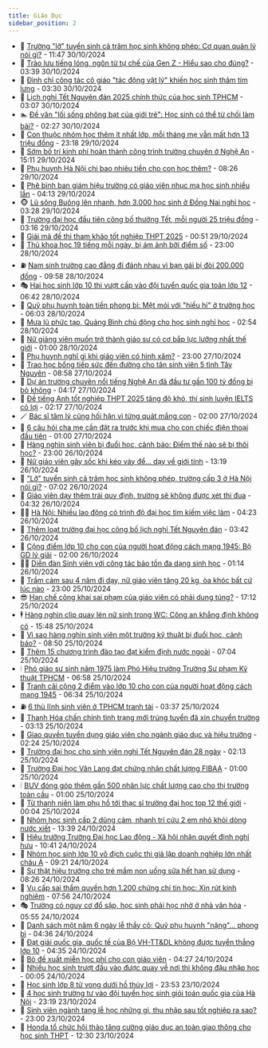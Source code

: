 ```yaml
---
title: Giáo Dục
sidebar_position: 2
---
```


<!-- dantri-giao-duc:START -->
- 🤡 [Trường &quot;lỡ&quot; tuyển sinh cả trăm học sinh không phép: Cơ quan quản lý nói gì?](https://dantri.com.vn/giao-duc/truong-lo-tuyen-sinh-ca-tram-hoc-sinh-khong-phep-co-quan-quan-ly-noi-gi-20241030184343510.htm) - 11:47 30/10/2024
- 🗽 [Trào lưu tiếng lóng, ngôn từ tự chế của Gen Z - Hiểu sao cho đúng?](https://dantri.com.vn/giao-duc/trao-luu-tieng-long-ngon-tu-tu-che-cua-gen-z-hieu-sao-cho-dung-20241029225748457.htm) - 03:39 30/10/2024
- 🚦 [Đình chỉ công tác cô giáo &quot;tác động vật lý&quot; khiến học sinh thâm tím lưng](https://dantri.com.vn/giao-duc/dinh-chi-cong-tac-co-giao-tac-dong-vat-ly-khien-hoc-sinh-tham-tim-lung-20241030092120588.htm) - 03:30 30/10/2024
- 🌋 [Lịch nghỉ Tết Nguyên đán 2025 chính thức của học sinh TPHCM](https://dantri.com.vn/giao-duc/lich-nghi-tet-nguyen-dan-2025-chinh-thuc-cua-hoc-sinh-tphcm-20241030095856144.htm) - 03:07 30/10/2024
- 🏊 [Đề văn &quot;lối sống phông bạt của giới trẻ&quot;: Học sinh có thể từ chối làm bài?](https://dantri.com.vn/giao-duc/de-van-loi-song-phong-bat-cua-gioi-tre-hoc-sinh-co-the-tu-choi-lam-bai-20241030092032287.htm) - 02:27 30/10/2024
- 🎃 [Con thuộc nhóm học thêm ít nhất lớp, mỗi tháng mẹ vẫn mất hơn 13 triệu đồng](https://dantri.com.vn/giao-duc/con-thuoc-nhom-hoc-them-it-nhat-lop-moi-thang-me-van-mat-hon-13-trieu-dong-20241030001307068.htm) - 23:18 29/10/2024
- 💄 [Sớm bố trí kinh phí hoàn thành công trình trường chuyên ở Nghệ An](https://dantri.com.vn/giao-duc/som-bo-tri-kinh-phi-hoan-thanh-cong-trinh-truong-chuyen-o-nghe-an-20241029160314111.htm) - 15:11 29/10/2024
- 🦅 [Phụ huynh Hà Nội chi bao nhiêu tiền cho con học thêm?](https://dantri.com.vn/giao-duc/phu-huynh-ha-noi-chi-bao-nhieu-tien-cho-con-hoc-them-20241029151756158.htm) - 08:26 29/10/2024
- 🚦 [Phê bình ban giám hiệu trường có giáo viên nhục mạ học sinh nhiều lần](https://dantri.com.vn/giao-duc/phe-binh-ban-giam-hieu-truong-co-giao-vien-nhuc-ma-hoc-sinh-nhieu-lan-20241029084634834.htm) - 04:13 29/10/2024
- 🐵 [Lũ sông Buông lên nhanh, hơn 3.000 học sinh ở Đồng Nai nghỉ học](https://dantri.com.vn/giao-duc/lu-song-buong-len-nhanh-hon-3000-hoc-sinh-o-dong-nai-nghi-hoc-20241029093423538.htm) - 03:28 29/10/2024
- 🐘 [Trường đại học đầu tiên công bố thưởng Tết, mỗi người 25 triệu đồng](https://dantri.com.vn/giao-duc/truong-dai-hoc-dau-tien-cong-bo-thuong-tet-moi-nguoi-25-trieu-dong-20241029100029460.htm) - 03:16 29/10/2024
- 🦏 [Giải mã đề thi tham khảo tốt nghiệp THPT 2025](https://dantri.com.vn/giao-duc/giai-ma-de-thi-tham-khao-tot-nghiep-thpt-2025-20241028222733149.htm) - 00:51 29/10/2024
- 💼 [Thủ khoa học 19 tiếng mỗi ngày, bị ám ảnh bởi điểm số](https://dantri.com.vn/giao-duc/thu-khoa-hoc-19-tieng-moi-ngay-bi-am-anh-boi-diem-so-20241028153645698.htm) - 23:00 28/10/2024
- ⛽️ [Nam sinh trường cao đẳng đi đánh nhau vì bạn gái bị đòi 200.000 đồng](https://dantri.com.vn/giao-duc/nam-sinh-truong-cao-dang-di-danh-nhau-vi-ban-gai-bi-doi-200000-dong-20241028162457636.htm) - 09:58 28/10/2024
- 🎭 [Hai học sinh lớp 10 thi vượt cấp vào đội tuyển quốc gia toán lớp 12](https://dantri.com.vn/giao-duc/hai-hoc-sinh-lop-10-thi-vuot-cap-vao-doi-tuyen-quoc-gia-toan-lop-12-20241028130524454.htm) - 06:42 28/10/2024
- 🎃 [Quỹ phụ huynh toàn tiền phong bì: Mệt mỏi với &quot;hiếu hỉ&quot; ở trường học](https://dantri.com.vn/giao-duc/quy-phu-huynh-toan-tien-phong-bi-met-moi-voi-hieu-hi-o-truong-hoc-20241028122144927.htm) - 06:03 28/10/2024
- 🚀 [Mưa lũ phức tạp, Quảng Bình chủ động cho học sinh nghỉ học](https://dantri.com.vn/giao-duc/mua-lu-phuc-tap-quang-binh-chu-dong-cho-hoc-sinh-nghi-hoc-20241028091334488.htm) - 02:54 28/10/2024
- 👀 [Nữ giảng viên muốn trở thành giáo sư có cơ bắp lực lưỡng nhất thế giới](https://dantri.com.vn/giao-duc/nu-giang-vien-muon-tro-thanh-giao-su-co-co-bap-luc-luong-nhat-the-gioi-20241027222442418.htm) - 01:00 28/10/2024
- 🌝 [Phụ huynh nghĩ gì khi giáo viên có hình xăm?](https://dantri.com.vn/giao-duc/phu-huynh-nghi-gi-khi-giao-vien-co-hinh-xam-20241026230645016.htm) - 23:00 27/10/2024
- 🤗 [Trao học bổng tiếp sức đến đường cho tân sinh viên 5 tỉnh Tây Nguyên](https://dantri.com.vn/giao-duc/trao-hoc-bong-tiep-suc-den-duong-cho-tan-sinh-vien-5-tinh-tay-nguyen-20241027144353323.htm) - 08:58 27/10/2024
- 🦄 [Dự án trường chuyên nổi tiếng Nghệ An đã đầu tư gần 100 tỷ đồng bị bỏ không](https://dantri.com.vn/giao-duc/du-an-truong-chuyen-noi-tieng-nghe-an-da-dau-tu-gan-100-ty-dong-bi-bo-khong-20241018094202667.htm) - 04:17 27/10/2024
- 🦍 [Đề tiếng Anh tốt nghiệp THPT 2025 tăng độ khó, thí sinh luyện IELTS có lợi](https://dantri.com.vn/giao-duc/de-tieng-anh-tot-nghiep-thpt-2025-tang-do-kho-thi-sinh-luyen-ielts-co-loi-20241027081736010.htm) - 02:17 27/10/2024
- 🪄 [Bác sĩ tâm lý cũng hối hận vì từng quát mắng con](https://dantri.com.vn/giao-duc/bac-si-tam-ly-cung-hoi-han-vi-tung-quat-mang-con-20241026161940429.htm) - 02:00 27/10/2024
- 🦆 [6 câu hỏi cha mẹ cần đặt ra trước khi mua cho con chiếc điện thoại đầu tiên](https://dantri.com.vn/giao-duc/6-cau-hoi-cha-me-can-dat-ra-truoc-khi-mua-cho-con-chiec-dien-thoai-dau-tien-20241022121439756.htm) - 01:00 27/10/2024
- 🚀 [Hàng nghìn sinh viên bị đuổi học, cảnh báo: Điểm thế nào sẽ bị thôi học?](https://dantri.com.vn/giao-duc/hang-nghin-sinh-vien-bi-duoi-hoc-canh-bao-diem-the-nao-se-bi-thoi-hoc-20241026181359080.htm) - 23:00 26/10/2024
- 🦒 [Nữ giáo viên gây sốc khi kéo váy để... dạy về giới tính](https://dantri.com.vn/giao-duc/nu-giao-vien-gay-soc-khi-keo-vay-de-day-ve-gioi-tinh-20241019180929199.htm) - 13:19 26/10/2024
- 🤡 [&quot;Lỡ&quot; tuyển sinh cả trăm học sinh không phép, trường cấp 3 ở Hà Nội nói gì?](https://dantri.com.vn/giao-duc/lo-tuyen-sinh-ca-tram-hoc-sinh-khong-phep-truong-cap-3-o-ha-noi-noi-gi-20241026135238557.htm) - 07:02 26/10/2024
- 🤔 [Giáo viên dạy thêm trái quy định, trường sẽ không được xét thi đua](https://dantri.com.vn/giao-duc/giao-vien-day-them-trai-quy-dinh-truong-se-khong-duoc-xet-thi-dua-20241026112644655.htm) - 04:32 26/10/2024
- 🧑‍💻 [Hà Nội: Nhiều lao động có trình độ đại học tìm kiếm việc làm](https://dantri.com.vn/giao-duc/ha-noi-nhieu-lao-dong-co-trinh-do-dai-hoc-tim-kiem-viec-lam-20241026074023177.htm) - 04:23 26/10/2024
- 🤡 [Thêm loạt trường đại học công bố lịch nghỉ Tết Nguyên đán](https://dantri.com.vn/giao-duc/them-loat-truong-dai-hoc-cong-bo-lich-nghi-tet-nguyen-dan-20241026093646945.htm) - 03:42 26/10/2024
- 🧠 [Cộng điểm lớp 10 cho con của người hoạt động cách mạng 1945: Bộ GD lý giải](https://dantri.com.vn/giao-duc/cong-diem-lop-10-cho-con-cua-nguoi-hoat-dong-cach-mang-1945-bo-gd-ly-giai-20241026161944484.htm) - 02:00 26/10/2024
- 🧑‍💻 [Diễn đàn Sinh viên với công tác bảo tồn đa dạng sinh học](https://dantri.com.vn/giao-duc/dien-dan-sinh-vien-voi-cong-tac-bao-ton-da-dang-sinh-hoc-20241025232258038.htm) - 01:14 26/10/2024
- 🧠 [Trầm cảm sau 4 năm đi dạy, nữ giáo viên tăng 20 kg, òa khóc bất cứ lúc nào](https://dantri.com.vn/giao-duc/tram-cam-sau-4-nam-di-day-nu-giao-vien-tang-20-kg-oa-khoc-bat-cu-luc-nao-20241025122618317.htm) - 23:00 25/10/2024
- 😎 [Hạn chế công khai sai phạm của giáo viên có phải dung túng?](https://dantri.com.vn/giao-duc/han-che-cong-khai-sai-pham-cua-giao-vien-co-phai-dung-tung-20241025145008084.htm) - 17:12 25/10/2024
- 🕴 [Hàng nghìn clip quay lén nữ sinh trong WC: Công an khẳng định không có](https://dantri.com.vn/giao-duc/hang-nghin-clip-quay-len-nu-sinh-trong-wc-cong-an-khang-dinh-khong-co-20241025224420285.htm) - 15:48 25/10/2024
- 🧠 [Vì sao hàng nghìn sinh viên một trường kỹ thuật bị đuổi học, cảnh báo?](https://dantri.com.vn/giao-duc/vi-sao-hang-nghin-sinh-vien-mot-truong-ky-thuat-bi-duoi-hoc-canh-bao-20241025152943802.htm) - 08:50 25/10/2024
- 🚀 [Thêm 15 chương trình đào tạo đạt kiểm định nước ngoài](https://dantri.com.vn/giao-duc/them-15-chuong-trinh-dao-tao-dat-kiem-dinh-nuoc-ngoai-20241025134845696.htm) - 07:04 25/10/2024
- 🕯 [Phó giáo sư sinh năm 1975 làm Phó Hiệu trưởng Trường Sư phạm Kỹ thuật TPHCM](https://dantri.com.vn/giao-duc/pho-giao-su-sinh-nam-1975-lam-pho-hieu-truong-truong-su-pham-ky-thuat-tphcm-20241025130621214.htm) - 06:58 25/10/2024
- 🧰 [Tranh cãi cộng 2 điểm vào lớp 10 cho con của người hoạt động cách mạng 1945](https://dantri.com.vn/giao-duc/tranh-cai-cong-2-diem-vao-lop-10-cho-con-cua-nguoi-hoat-dong-cach-mang-1945-20241025125734688.htm) - 06:34 25/10/2024
- ⛽️ [6 thủ lĩnh sinh viên ở TPHCM tranh tài](https://dantri.com.vn/giao-duc/6-thu-linh-sinh-vien-o-tphcm-tranh-tai-20241025101950940.htm) - 03:37 25/10/2024
- 🤖 [Thanh Hóa chấn chỉnh tình trạng mới trúng tuyển đã xin chuyển trường](https://dantri.com.vn/giao-duc/thanh-hoa-chan-chinh-tinh-trang-moi-trung-tuyen-da-xin-chuyen-truong-20241025091731630.htm) - 03:13 25/10/2024
- 🦍 [Giao quyền tuyển dụng giáo viên cho ngành giáo dục và hiệu trưởng](https://dantri.com.vn/giao-duc/giao-quyen-tuyen-dung-giao-vien-cho-nganh-giao-duc-va-hieu-truong-20241025090653774.htm) - 02:24 25/10/2024
- 🐘 [Trường đại học cho sinh viên nghỉ Tết Nguyên đán 28 ngày](https://dantri.com.vn/giao-duc/truong-dai-hoc-cho-sinh-vien-nghi-tet-nguyen-dan-28-ngay-20241025091006115.htm) - 02:13 25/10/2024
- 🌊 [Trường Đại học Văn Lang đạt chứng nhận chất lượng FIBAA](https://dantri.com.vn/giao-duc/truong-dai-hoc-van-lang-dat-chung-nhan-chat-luong-fibaa-20241025000752866.htm) - 01:00 25/10/2024
- 🕯 [BUV đóng góp thêm gần 500 nhân lực chất lượng cao cho thị trường toàn cầu](https://dantri.com.vn/giao-duc/buv-dong-gop-them-gan-500-nhan-luc-chat-luong-cao-cho-thi-truong-toan-cau-20241025002116361.htm) - 01:00 25/10/2024
- 🐎 [Từ thanh niên làm phụ hồ tới thạc sĩ trường đại học top 12 thế giới](https://dantri.com.vn/giao-duc/tu-thanh-nien-lam-phu-ho-toi-thac-si-truong-dai-hoc-top-12-the-gioi-20241024231834733.htm) - 00:04 25/10/2024
- 🐻 [Nhóm học sinh cấp 2 dũng cảm, nhanh trí cứu 2 em nhỏ khỏi dòng nước xiết](https://dantri.com.vn/giao-duc/nhom-hoc-sinh-cap-2-dung-cam-nhanh-tri-cuu-2-em-nho-khoi-dong-nuoc-xiet-20241024183929103.htm) - 13:39 24/10/2024
- 🐎 [Hiệu trưởng Trường Đại học Lao động - Xã hội nhận quyết định nghỉ hưu](https://dantri.com.vn/giao-duc/hieu-truong-truong-dai-hoc-lao-dong-xa-hoi-nhan-quyet-dinh-nghi-huu-20241024171552490.htm) - 10:41 24/10/2024
- 🫣 [Nhóm học sinh lớp 10 vô địch cuộc thi giả lập doanh nghiệp lớn nhất châu Á](https://dantri.com.vn/giao-duc/nhom-hoc-sinh-lop-10-vo-dich-cuoc-thi-gia-lap-doanh-nghiep-lon-nhat-chau-a-20241024122923513.htm) - 09:21 24/10/2024
- 🤭 [Sự thật hiệu trưởng cho trẻ mầm non uống sữa hết hạn sử dụng](https://dantri.com.vn/giao-duc/su-that-hieu-truong-cho-tre-mam-non-uong-sua-het-han-su-dung-20241024151838551.htm) - 08:26 24/10/2024
- 🥳 [Vụ cấp sai thẩm quyền hơn 1.200 chứng chỉ tin học: Xin rút kinh nghiệm](https://dantri.com.vn/giao-duc/vu-cap-sai-tham-quyen-hon-1200-chung-chi-tin-hoc-xin-rut-kinh-nghiem-20241024131538434.htm) - 07:56 24/10/2024
- 🎭 [Trường có nguy cơ đổ sập, học sinh phải học nhờ ở nhà văn hóa](https://dantri.com.vn/giao-duc/truong-co-nguy-co-do-sap-hoc-sinh-phai-hoc-nho-o-nha-van-hoa-20241024114059173.htm) - 05:55 24/10/2024
- 🥸 [Danh sách một năm 6 ngày lễ thầy cô: Quỹ phụ huynh &quot;nặng&quot;... phong bì](https://dantri.com.vn/giao-duc/danh-sach-mot-nam-6-ngay-le-thay-co-quy-phu-huynh-nang-phong-bi-20241024110628751.htm) - 04:36 24/10/2024
- 🦣 [Đạt giải quốc gia, quốc tế của Bộ VH-TT&amp;DL không được tuyển thẳng lớp 10](https://dantri.com.vn/giao-duc/dat-giai-quoc-gia-quoc-te-cua-bo-vh-ttdl-khong-duoc-tuyen-thang-lop-10-20241024112122234.htm) - 04:35 24/10/2024
- 🤔 [Bỏ đề xuất miễn học phí cho con giáo viên](https://dantri.com.vn/xa-hoi/bo-de-xuat-mien-hoc-phi-cho-con-giao-vien-20241024111536770.htm) - 04:27 24/10/2024
- 🦣 [Nhiều học sinh trượt đầu vào được quay về nơi thi không đậu nhập học](https://dantri.com.vn/giao-duc/nhieu-hoc-sinh-truot-dau-vao-duoc-quay-ve-noi-thi-khong-dau-nhap-hoc-20241023172336569.htm) - 00:05 24/10/2024
- 🐲 [Học sinh lớp 8 tử vong dưới hồ thủy lợi](https://dantri.com.vn/giao-duc/hoc-sinh-lop-8-tu-vong-duoi-ho-thuy-loi-20241023180359339.htm) - 23:53 23/10/2024
- 🔭 [4 học sinh trường tư vào đội tuyển học sinh giỏi toán quốc gia của Hà Nội](https://dantri.com.vn/giao-duc/4-hoc-sinh-truong-tu-vao-doi-tuyen-hoc-sinh-gioi-toan-quoc-gia-cua-ha-noi-20241023153858903.htm) - 23:19 23/10/2024
- 🥷 [Sinh viên ngành tang lễ học những gì, thu nhập sau tốt nghiệp ra sao?](https://dantri.com.vn/giao-duc/sinh-vien-nganh-tang-le-hoc-nhung-gi-thu-nhap-sau-tot-nghiep-ra-sao-20241023103919541.htm) - 23:00 23/10/2024
- 🎊 [Honda tổ chức hội thảo tăng cường giáo dục an toàn giao thông cho học sinh THPT](https://dantri.com.vn/giao-duc/honda-to-chuc-hoi-thao-tang-cuong-giao-duc-an-toan-giao-thong-cho-hoc-sinh-thpt-20241023191907489.htm) - 12:30 23/10/2024<!-- dantri-giao-duc:END -->
